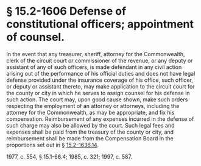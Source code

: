 # § 15.2-1606 Defense of constitutional officers; appointment of counsel.

<p>In the event that any treasurer, sheriff, attorney for the Commonwealth, clerk of the circuit court or commissioner of the revenue, or any deputy or assistant of any of such officers, is made defendant in any civil action arising out of the performance of his official duties and does not have legal defense provided under the insurance coverage of his office, such officer, or deputy or assistant thereto, may make application to the circuit court for the county or city in which he serves to assign counsel for his defense in such action. The court may, upon good cause shown, make such orders respecting the employment of an attorney or attorneys, including the attorney for the Commonwealth, as may be appropriate, and fix his compensation. Reimbursement of any expenses incurred in the defense of such charge may also be allowed by the court. Such legal fees and expenses shall be paid from the treasury of the county or city, and reimbursement shall be made from the Compensation Board in the proportions set out in § <a href='http://law.lis.virginia.gov/vacode/15.2-1636.14/'>15.2-1636.14</a>.</p><p>1977, c. 554, § 15.1-66.4; 1985, c. 321; 1997, c. 587.</p>